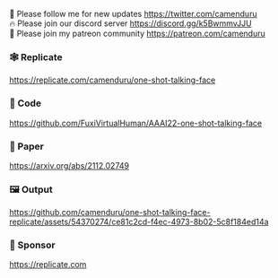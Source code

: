 🐣 Please follow me for new updates https://twitter.com/camenduru <br />
🔥 Please join our discord server https://discord.gg/k5BwmmvJJU <br />
🥳 Please join my patreon community https://patreon.com/camenduru <br />

### 🕸 Replicate
https://replicate.com/camenduru/one-shot-talking-face

### 🧬 Code
https://github.com/FuxiVirtualHuman/AAAI22-one-shot-talking-face

### 📄 Paper
https://arxiv.org/abs/2112.02749

### 🖼 Output

https://github.com/camenduru/one-shot-talking-face-replicate/assets/54370274/ce81c2cd-f4ec-4973-8b02-5c8f184ed14a

### 🏢 Sponsor
https://replicate.com
